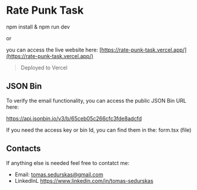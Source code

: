 # Rate Punk Task

npm install & npm run dev

or

you can access the live website here:
[https://rate-punk-task.vercel.app/](https://rate-punk-task.vercel.app/)

> Deployed to Vercel

## JSON Bin

To verify the email functionality, you can access the public JSON Bin URL here:

https://api.jsonbin.io/v3/b/65ceb05c266cfc3fde8adcfd

If you need the access key or bin Id, you can find them in the:
form.tsx (file)

## Contacts

If anything else is needed feel free to contatct me:

- Email: tomas.sedurskas@gmail.com
- LinkedInL https://www.linkedin.com/in/tomas-sedurskas
